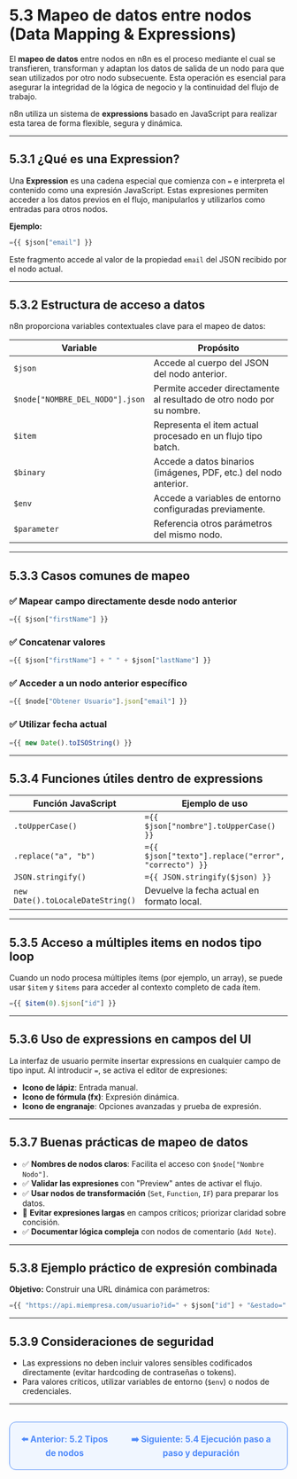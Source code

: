 # 5.3 Mapeo de datos entre nodos (Data Mapping & Expressions)

El **mapeo de datos** entre nodos en n8n es el proceso mediante el cual se transfieren, transforman y adaptan los datos de salida de un nodo para que sean utilizados por otro nodo subsecuente. Esta operación es esencial para asegurar la integridad de la lógica de negocio y la continuidad del flujo de trabajo.

n8n utiliza un sistema de **expressions** basado en JavaScript para realizar esta tarea de forma flexible, segura y dinámica.

---

## 5.3.1 ¿Qué es una Expression?

Una **Expression** es una cadena especial que comienza con `=` e interpreta el contenido como una expresión JavaScript. Estas expresiones permiten acceder a los datos previos en el flujo, manipularlos y utilizarlos como entradas para otros nodos.

**Ejemplo:**

```javascript
={{ $json["email"] }}
```

Este fragmento accede al valor de la propiedad `email` del JSON recibido por el nodo actual.

---

## 5.3.2 Estructura de acceso a datos

n8n proporciona variables contextuales clave para el mapeo de datos:

| **Variable**         | **Propósito**                                                                 |
|-----------------------|-----------------------------------------------------------------------------|
| `$json`              | Accede al cuerpo del JSON del nodo anterior.                               |
| `$node["NOMBRE_DEL_NODO"].json` | Permite acceder directamente al resultado de otro nodo por su nombre. |
| `$item`              | Representa el item actual procesado en un flujo tipo batch.                 |
| `$binary`            | Accede a datos binarios (imágenes, PDF, etc.) del nodo anterior.            |
| `$env`               | Accede a variables de entorno configuradas previamente.                     |
| `$parameter`         | Referencia otros parámetros del mismo nodo.                                 |

---

## 5.3.3 Casos comunes de mapeo

### ✅ Mapear campo directamente desde nodo anterior

```javascript
={{ $json["firstName"] }}
```

### ✅ Concatenar valores

```javascript
={{ $json["firstName"] + " " + $json["lastName"] }}
```

### ✅ Acceder a un nodo anterior específico

```javascript
={{ $node["Obtener Usuario"].json["email"] }}
```

### ✅ Utilizar fecha actual

```javascript
={{ new Date().toISOString() }}
```

---

## 5.3.4 Funciones útiles dentro de expressions

| **Función JavaScript** | **Ejemplo de uso**                                                        |
|-------------------------|---------------------------------------------------------------------------|
| `.toUpperCase()`        | `={{ $json["nombre"].toUpperCase() }}`                                  |
| `.replace("a", "b")`   | `={{ $json["texto"].replace("error", "correcto") }}`                |
| `JSON.stringify()`      | `={{ JSON.stringify($json) }}`                                           |
| `new Date().toLocaleDateString()` | Devuelve la fecha actual en formato local.                      |

---

## 5.3.5 Acceso a múltiples items en nodos tipo loop

Cuando un nodo procesa múltiples ítems (por ejemplo, un array), se puede usar `$item` y `$items` para acceder al contexto completo de cada ítem.

```javascript
={{ $item(0).$json["id"] }}
```

---

## 5.3.6 Uso de expressions en campos del UI

La interfaz de usuario permite insertar expressions en cualquier campo de tipo input. Al introducir `=`, se activa el editor de expresiones:

- **Icono de lápiz**: Entrada manual.
- **Icono de fórmula (fx)**: Expresión dinámica.
- **Icono de engranaje**: Opciones avanzadas y prueba de expresión.

---

## 5.3.7 Buenas prácticas de mapeo de datos

- ✅ **Nombres de nodos claros**: Facilita el acceso con `$node["Nombre Nodo"]`.
- ✅ **Validar las expresiones** con "Preview" antes de activar el flujo.
- ✅ **Usar nodos de transformación** (`Set`, `Function`, `IF`) para preparar los datos.
- 🚫 **Evitar expresiones largas** en campos críticos; priorizar claridad sobre concisión.
- ✅ **Documentar lógica compleja** con nodos de comentario (`Add Note`).

---

## 5.3.8 Ejemplo práctico de expresión combinada

**Objetivo:** Construir una URL dinámica con parámetros:

```javascript
={{ "https://api.miempresa.com/usuario?id=" + $json["id"] + "&estado=" + $json["activo"] }}
```

---

## 5.3.9 Consideraciones de seguridad

- Las expressions no deben incluir valores sensibles codificados directamente (evitar hardcoding de contraseñas o tokens).
- Para valores críticos, utilizar variables de entorno (`$env`) o nodos de credenciales.

---

<div align="center" style="border: 1px solid #4F8AFA; border-radius: 12px; padding: 20px; background: #f0f6ff; margin-top: 32px; display: flex; justify-content: center; gap: 32px;">
  <a href="5.2.%20Tipos%20de%20nodos.md" style="text-decoration:none; font-weight: bold; color: #4F8AFA; font-size: 1.1em;">⬅️ Anterior: 5.2 Tipos de nodos</a>
  <a href="5.4.%20Ejecución%20paso%20a%20paso%20y%20depuración.md" style="text-decoration:none; font-weight: bold; color: #4F8AFA; font-size: 1.1em;">➡️ Siguiente: 5.4 Ejecución paso a paso y depuración</a>
</div>